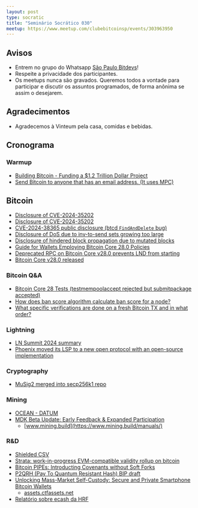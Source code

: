 ```yaml
---
layout: post
type: socratic
title: "Seminário Socrático 030"
meetup: https://www.meetup.com/clubebitcoinsp/events/303963950
---
```


## Avisos

- Entrem no grupo do Whatsapp [São Paulo Bitdevs](https://chat.whatsapp.com/HiaPqjmUqER5djFPR1Yl3T)!
- Respeite a privacidade dos participantes.
- Os meetups nunca são gravados. Queremos todos a vontade para participar e discutir os assuntos programados, de forma anônima se assim o desejarem.

## Agradecimentos

- Agradecemos à Vinteum pela casa, comidas e bebidas.

## Cronograma

### Warmup

* [Building Bitcoin - Funding a $1.2 Trillion Dollar Project](http://1a1z.com/fund.html)
* [Send Bitcoin to anyone that has an email address. (It uses MPC)](https://emailbtc.net/)

## Bitcoin

* [Disclosure of CVE-2024-35202](https://bitcoincore.org/en/2024/10/08/disclose-blocktxn-crash/)
* [Disclosure of CVE-2024-35202](https://bitcoincore.org/en/2024/10/08/disclose-blocktxn-crash/)
* [CVE-2024-38365 public disclosure (btcd `FindAndDelete` bug)](https://delvingbitcoin.org/t/cve-2024-38365-public-disclosure-btcd-findanddelete-bug/1184?u=antoinep)
* [Disclosure of DoS due to inv-to-send sets growing too large](https://bitcoincore.org/en/2024/10/08/disclose-large-inv-to-send)
* [Disclosure of hindered block propagation due to mutated blocks](https://bitcoincore.org/en/2024/10/08/disclose-mutated-blocks-hindering-propagation)
* [Guide for Wallets Employing Bitcoin Core 28.0 Policies](https://bitcoinops.org/en/bitcoin-core-28-wallet-integration-guide/)
* [Deprecated RPC on Bitcoin Core v28.0 prevents LND from starting](https://x.com/roasbeef/status/1842956355516223824)
* [Bitcoin Core v28.0 released](https://github.com/bitcoin/bitcoin/releases/tag/v28.)

### Bitcoin Q&A

* [Bitcoin Core 28 Tests (testmempoolaccept rejected but submitpackage accepted)](https://bitcoin.stackexchange.com/questions/124269/bitcoin-core-28-tests-testmempoolaccept-rejected-but-submitpackage-accepted)
* [How does ban score algorithm calculate ban score for a node?](https://bitcoin.stackexchange.com/questions/117227/how-does-ban-score-algorithm-calculate-ban-score-for-a-node)
* [What specific verifications are done on a fresh Bitcoin TX and in what order?](https://bitcoin.stackexchange.com/questions/124221/what-specific-verifications-are-done-on-a-fresh-bitcoin-tx-and-in-what-order)

### Lightning

* [LN Summit 2024 summary](https://delvingbitcoin.org/t/ln-summit-2024-notes-summary-commentary/1198)
* [Phoenix moved its LSP to a new open protocol with an open-source implementation](https://x.com/PhoenixWallet/status/1844377194489053555)

### Cryptography

* [MuSig2 merged into secp256k1 repo](https://github.com/bitcoin-core/secp256k1/pull/1479)

### Mining

* [OCEAN - DATUM](https://ocean.xyz/docs/datum)
* [MDK Beta Update: Early Feedback & Expanded Participation](https://www.mining.build/blog/mdk-beta-update/)
    - [www.mining.build](https://www.mining.build/manuals/)

### R&D

* [Shielded CSV](https://mailing-list.bitcoindevs.xyz/bitcoindev/b0afc5f2-4dcc-469d-b952-03eeac6e7d1b@gmail.com/)
* [Strata: work-in-progress EVM-compatible validity rollup on bitcoin](https://x.com/Strata_BTC/status/1841140951315857437)
* [Bitcoin PIPEs: Introducting Covenants without Soft Forks](https://www.allocin.it/uploads/placeholder-bitcoin.pdf)
* [P2QRH (Pay To Quantum Resistant Hash) BIP draft](https://github.com/bitcoin/bips/pull/1670)
* [Unlocking Mass-Market Self-Custody: Secure and Private Smartphone Bitcoin Wallets](https://bitkey.build/unlocking-mass-market-self-custody-3/)
    - [assets.ctfassets.net](https://assets.ctfassets.net/mtmp6hzjjvnd/6Qjcs8zgMiyffC0Uk8cx4V/6d1553946b50b132209518be8ff3026f/Unlocking_Mass_Market_Self_Custody_-10-24-.pdf?ref=bitkey.build)
* [Relatório sobre ecash da HRF]([https://mailchi.mp/hrf.org/hrfs-weekly-financial-freedom-report-9100630?e=[UNIQID]](https://mailchi.mp/hrf.org/hrfs-weekly-financial-freedom-report-9100630?e=%5BUNIQID%5D))
